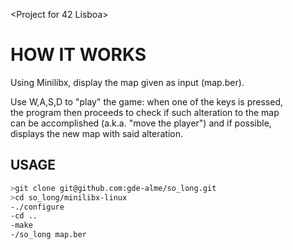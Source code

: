 <Project for 42 Lisboa>  

# HOW IT WORKS  

Using Minilibx, display the map given as input (map.ber).  

Use W,A,S,D to "play" the game: when one of the keys is pressed,  
the program then proceeds to check if such alteration to the map  
can be accomplished (a.k.a. "move the player") and if possible,  
displays the new map with said alteration.  

## USAGE

```bash   
>git clone git@github.com:gde-alme/so_long.git  
>cd so_long/minilibx-linux  
-./configure  
-cd ..  
-make  
-/so_long map.ber  
```
